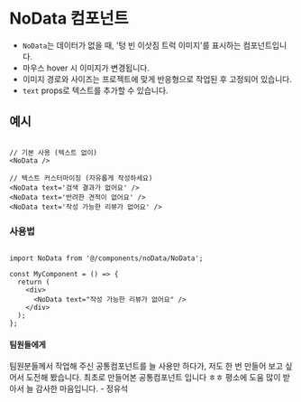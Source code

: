 # NoData 컴포넌트

- `NoData`는 데이터가 없을 때, '텅 빈 이삿짐 트럭 이미지'를 표시하는 컴포넌트입니다.  
- 마우스 hover 시 이미지가 변경됩니다.  
- 이미지 경로와 사이즈는 프로젝트에 맞게 반응형으로 작업된 후 고정되어 있습니다.  
- `text` props로 텍스트를 추가할 수 있습니다. 


## 예시
```tsx

// 기본 사용 (텍스트 없이)
<NoData />

// 텍스트 커스터마이징 (자유롭게 작성하세요)
<NoData text='검색 결과가 없어요' />
<NoData text='반려한 견적이 없어요' />
<NoData text='작성 가능한 리뷰가 없어요' />

```


### 사용법

```tsx

import NoData from '@/components/noData/NoData';

const MyComponent = () => {
  return (
    <div>
      <NoData text="작성 가능한 리뷰가 없어요" />
    </div>
  );
};

```


#### 팀원들에게
팀원분들께서 작업해 주신 공통컴포넌트를 늘 사용만 하다가,
저도 한 번 만들어 보고 싶어서 도전해 봤습니다.
최초로 만들어본 공통컴포넌트 입니다 ㅎㅎ
평소에 도움 많이 받아서 늘 감사한 마음입니다.
                                         - 정유석
